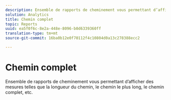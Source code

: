 ```yaml
---
description: Ensemble de rapports de cheminement vous permettant d’afficher des mesures telles que la longueur du chemin, le chemin le plus long, le chemin complet, etc.
solution: Analytics
title: Chemin complet
topic: Reports
uuid: ea5f0f6c-8e2a-448e-8096-b0d6339360ff
translation-type: tm+mt
source-git-commit: 16ba0b12e0f70112f4c10804d0a13c278388ecc2

---
```



# Chemin complet

Ensemble de rapports de cheminement vous permettant d’afficher des mesures telles que la longueur du chemin, le chemin le plus long, le chemin complet, etc.

